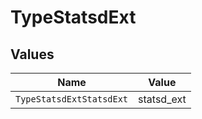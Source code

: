 # TypeStatsdExt


## Values

| Name                     | Value                    |
| ------------------------ | ------------------------ |
| `TypeStatsdExtStatsdExt` | statsd_ext               |